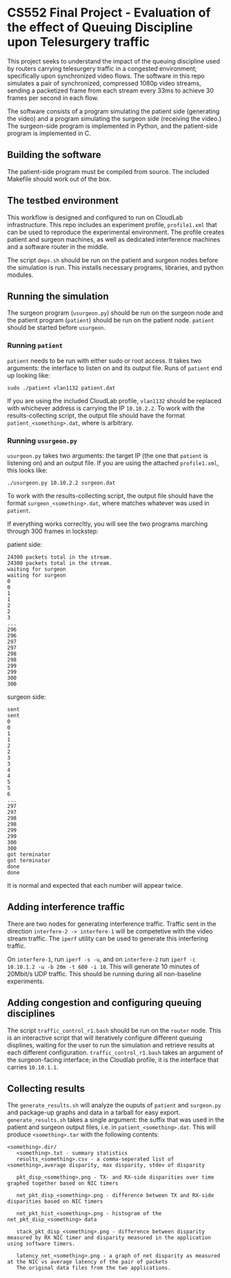 # CS552 Final Project - Evaluation of the effect of Queuing Discipline upon Telesurgery traffic
This project seeks to understand the impact of the queuing discipline used by routers carrying telesurgery traffic in a congested environment; specifically upon synchronized video flows. The software in this repo simulates a pair of synchronized, compressed 1080p video streams, sending a packetized frame from each stream every 33ms to achieve 30 frames per second in each flow.

The software consists of a program simulating the patient side (generating the video) and a program simulating the surgeon side (receiving the video.) The surgeon-side program is implemented in Python, and the patient-side program is implemented in C.

## Building the software
The patient-side program must be compiled from source. The included Makefile should work out of the box.

## The testbed environment
This workflow is designed and configured to run on CloudLab infrastructure. This repo includes an experiment profile, `profile1.xml` that can be used to reproduce the experimental environment. The profile creates patient and surgeon machines, as well as dedicated interference machines and a software router in the middle.

The script `deps.sh` should be run on the patient and surgeon nodes before the simulation is run. This installs necessary programs, libraries, and python modules.

## Running the simulation
The surgeon program (`usurgeon.py`) should be run on the surgeon node and the patient program (`patient`) should be run on the patient node. `patient` should be started before `usurgeon`. 

### Running `patient`
`patient` needs to be run with either sudo or root access. It takes two arguments: the interface to listen on and its output file. Runs of `patient` end up looking like:

`sudo ./patient vlan1132 patient.dat`

If you are using the included CloudLab profile, `vlan1132` should be replaced with whichever address is carrying the IP `10.10.2.2`. To work with the results-collecting script, the output file should have the format `patient_<something>.dat`, where <something> is arbitrary.

### Running `usurgeon.py`
`usurgeon.py` takes two arguments: the target IP (the one that `patient` is listening on) and an output file. If you are using the attached `profile1.xml`, this looks like:

`./usurgeon.py 10.10.2.2 surgeon.dat`

To work with the results-collecting script, the output file should have the format `surgeon_<something>.dat`, where <something> matches whatever was used in `patient`.

If everything works correcltly, you will see the two programs marching through 300 frames in lockstep:

patient side:
```
24300 packets total in the stream.
24300 packets total in the stream.
waiting for surgeon
waiting for surgeon
0
0
1
1
2
2
3
...
296
296
297
297
298
298
299
299
300
300
```

surgeon side:
```
sent
sent
0
0
1
1
2
2
3
3
4
4
5
5
6
...
297
297
298
298
299
299
300
300
got terminator
got terminator
done
done
```

It is normal and expected that each number will appear twice.

## Adding interference traffic
There are two nodes for generating interference traffic. Traffic sent in the direction `interfere-2 -> interfere-1` will be competetive with the video stream traffic. The `iperf` utility can be used to generate this interfering traffic.

On `interfere-1`, run `iperf -s -u`, and on `interfere-2` run `iperf -c 10.10.1.2 -u -b 20m -t 600 -i 10`. This will generate 10 minutes of 20Mbit/s UDP traffic. This should be running during all non-baseline experiments.

## Adding congestion and configuring queuing disciplines
The script `traffic_control_r1.bash` should be run on the `router` node. This is an interactive script that will iteratively configure different queuing displines, waiting for the user to run the simulation and retrieve results at each different configuration. `traffic_control_r1.bash` takes an argument of the surgeon-facing interface; in the Cloudlab profile, it is the interface that carries `10.10.1.1`.

## Collecting results
The `generate_results.sh` will analyze the ouputs of `patient` and `surgeon.py` and package-up graphs and data in a tarball for easy export. `generate_results.sh` takes a single argument: the suffix that was used in the patient and surgeon output files, i.e. <something> in `patient_<something>.dat`. This will produce `<something>.tar` with the following contents:
  
```
<something>.dir/
   <something>.txt - summary statistics
   results_<something>.csv - a comma-seperated list of <something>,average disparity, max disparity, stdev of disparity
   
   pkt_disp_<something>.png - TX- and RX-side disparities over time graphed together based on NIC timers
   
   net_pkt_disp_<something>.png - difference between TX and RX-side disparities based on NIC timers
   
   net_pkt_hist_<something>.png - histogram of the net_pkt_disp_<something> data
   
   stack_pkt_disp_<something>.png - difference between disparity measured by RX NIC timer and disparity measured in the application using software timers.
   
   latency_net_<something>.png - a graph of net disparity as measured at the NIC vs average latency of the pair of packets
   The original data files from the two applications.
```







 

